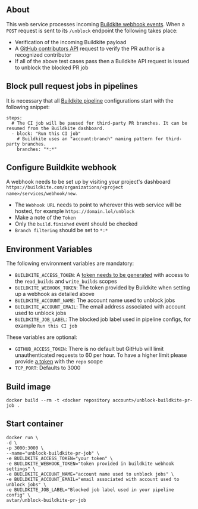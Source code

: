 ## About

This web service processes incoming [Buildkite webhook events](https://buildkite.com/docs/webhooks). When a ``POST`` request is sent to its ``/unblock`` endpoint the following takes place:
* Verification of the incoming Buildkite payload
* A [GitHub contributors API](https://developer.github.com/v3/repos/#list-contributors) request to verify the PR author is a recognized contributor
* If all of the above test cases pass then a Buildkite API request is issued to unblock the blocked PR job

## Block pull request jobs in pipelines

It is necessary that all [Buildkite pipeline](https://buildkite.com/docs/pipelines/pipelines) configurations start with the following snippet:

```
steps:
  # The CI job will be paused for third-party PR branches. It can be resumed from the Buildkite dashboard.
  - block: "Run this CI job"
    # Buildkite uses an "account:branch" naming pattern for third-party branches.
    branches: "*:*"
```

## Configure Buildkite webhook

A webhook needs to be set up by visiting your project's dashboard ``https://buildkite.com/organizations/<project name>/services/webhook/new``.
* The ``Webhook URL`` needs to point to wherever this web service will be hosted, for example ``https://domain.lol/unblock``
* Make a note of the ``Token``
* Only the ``build.finished`` event should be checked
* ``Branch filtering`` should be set to ``*:*``

## Environment Variables

The following environment variables are mandatory: 

* ``BUILDKITE_ACCESS_TOKEN``: A [token needs to be generated](https://buildkite.com/user/api-access-tokens/new) with access to the ``read_builds`` and ``write_builds`` scopes 
* ``BUILDKITE_WEBHOOK_TOKEN``: The token provided by Buildkite when setting up a webhook as detailed above
* ``BUILDKITE_ACCOUNT_NAME``: The account name used to unblock jobs
* ``BUILDKITE_ACCOUNT_EMAIL``: The email address associated with account used to unblock jobs
* ``BUILDKITE_JOB_LABEL``: The blocked job label used in pipeline configs, for example ``Run this CI job``

These variables are optional:

* ``GITHUB_ACCESS_TOKEN``: There is no default but GitHub will limit unauthenticated requests to 60 per hour. To have a higher limit please provide [a token](https://github.com/settings/tokens/new) with the ``repo`` scope
* ``TCP_PORT``: Defaults to 3000

## Build image

    docker build --rm -t <docker repository account>/unblock-buildkite-pr-job .

## Start container

```
docker run \
-d \
-p 3000:3000 \
--name="unblock-buildkite-pr-job" \
-e BUILDKITE_ACCESS_TOKEN="your token" \
-e BUILDKITE_WEBHOOK_TOKEN="token provided in buildkite webhook settings" \
-e BUILDKITE_ACCOUNT_NAME="account name used to unblock jobs" \
-e BUILDKITE_ACCOUNT_EMAIL="email associated with account used to unblock jobs" \
-e BUILDKITE_JOB_LABEL="Blocked job label used in your pipeline config" \
avtar/unblock-buildkite-pr-job
```
